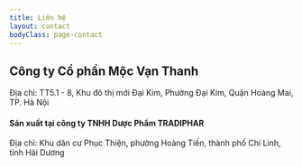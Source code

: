 ```yaml
---
title: Liên hệ
layout: contact
bodyClass: page-contact
---
```


## Công ty Cổ phần Mộc Vạn Thanh  
Địa chỉ: TT5.1 - 8, Khu đô thị mới Đại Kim, Phường Đại Kim, Quận Hoàng Mai, TP. Hà Nội  
#### Sản xuất tại công ty TNHH Dược Phẩm TRADIPHAR  
Địa chỉ: Khu dân cư Phục Thiện, phường Hoàng Tiến, thành phố Chí Linh, tỉnh Hải Dương  
